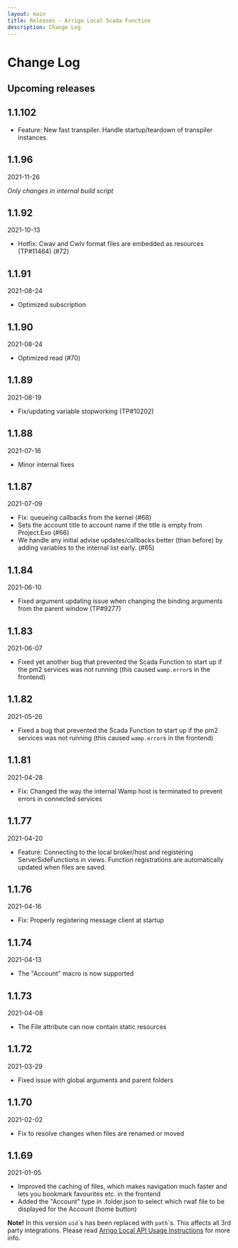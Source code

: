 ```yaml
---
layout: main
title: Releases - Arrigo Local Scada Function
description: Change Log
---
```


# Change Log

## Upcoming releases
## 1.1.102

* Feature: New fast transpiler. Handle startup/teardown of transpiler instances. 

## 1.1.96

2021-11-26

*Only changes in internal build script*

## 1.1.92

2021-10-13

* Hotfix: Cwav and Cwlv format files are embedded as resources (TP#11464) (#72)

## 1.1.91

2021-08-24

* Optimized subscription

## 1.1.90

2021-08-24

* Optimized read (#70)

## 1.1.89

2021-08-19

* Fix/updating variable stopworking (TP#10202)

## 1.1.88

2021-07-16

* Minor internal fixes

## 1.1.87

2021-07-09

* Fix: queueing callbacks from the kernel (#68)
* Sets the account title to account name if the title is empty from Project.Exo (#66)
* We handle any initial advise updates/callbacks better (than before) by adding variables to the internal list early. (#65)

## 1.1.84

2021-06-10

* Fixed argument updating issue when changing the binding arguments from the parent window (TP#9277)

## 1.1.83

2021-06-07

* Fixed yet another bug that prevented the Scada Function to start up if the pm2 services was not running (this caused `wamp.error`s in the frontend)

## 1.1.82

2021-05-26

* Fixed a bug that prevented the Scada Function to start up if the pm2 services was not running (this caused `wamp.error`s in the frontend)

## 1.1.81

2021-04-28

* Fix: Changed the way the internal Wamp host is terminated to prevent errors in connected services

## 1.1.77

2021-04-20

* Feature: Connecting to the local broker/host and registering ServerSideFunctions in views. Function registrations are automatically updated when files are saved.

## 1.1.76

2021-04-16

* Fix: Properly registering message client at startup

## 1.1.74

2021-04-13

* The "Account" macro is now supported

## 1.1.73

2021-04-08

* The File attribute can now contain static resources

## 1.1.72
2021-03-29

* Fixed issue with global arguments and parent folders 

## 1.1.70
2021-02-02

* Fix to resolve changes when files are renamed or moved

## 1.1.69
2021-01-05

* Improved the caching of files, which makes navigation much faster and lets you bookmark favourites etc. in the frontend
* Added the "Account" type in .folder.json to select which rwaf file to be displayed for the Account (home button)

**Note!** In this version `uid`´s has been replaced with `path`´s. This affects all 3rd party integrations. Please read [Arrigo Local API Usage Instructions](arrigo_local_api_usage_instructions.md) for more info.
